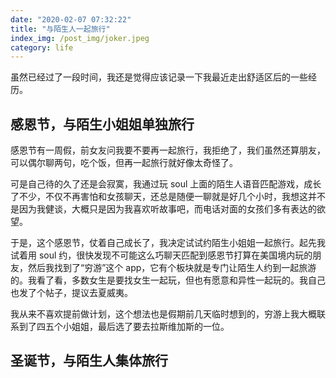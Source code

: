 ```yaml
---
date: "2020-02-07 07:32:22"
title: "与陌生人一起旅行"
index_img: /post_img/joker.jpeg
category: life
---
```


虽然已经过了一段时间，我还是觉得应该记录一下我最近走出舒适区后的一些经历。

## 感恩节，与陌生小姐姐单独旅行

感恩节有一周假，前女友问我要不要再一起旅行，我拒绝了，我们虽然还算朋友，可以偶尔聊两句，吃个饭，但再一起旅行就好像太奇怪了。

可是自己待的久了还是会寂寞，我通过玩 soul 上面的陌生人语音匹配游戏，成长了不少，不仅不再害怕和女孩聊天，还总是随便一聊就是好几个小时，我想这并不是因为我健谈，大概只是因为我喜欢听故事吧，而电话对面的女孩们多有表达的欲望。

于是，这个感恩节，仗着自己成长了，我决定试试约陌生小姐姐一起旅行。起先我试着用 soul 约，很快发现不可能这么巧聊天匹配到感恩节打算在美国境内玩的朋友，然后我找到了“穷游”这个 app，它有个板块就是专门让陌生人约到一起旅游的。我看了看，多数女生是要找女生一起玩，但也有愿意和异性一起玩的。我自己也发了个帖子，提议去夏威夷。

我从来不喜欢提前做计划，这个想法也是假期前几天临时想到的，穷游上我大概联系到了四五个小姐姐，最后选了要去拉斯维加斯的一位。

## 圣诞节，与陌生人集体旅行
